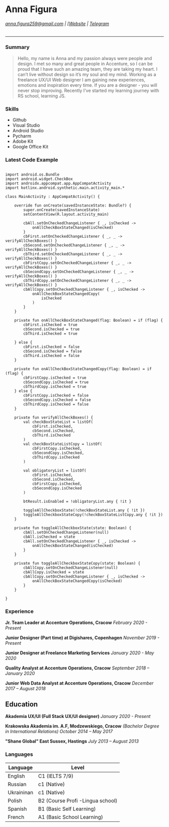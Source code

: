 # **Anna Figura**
###### anna.figura259@gmail.com | [[Website](afigura.com) | [Telegram](https://t.me/figura_frk)
___
### Summary
> Hello, my name is Anna and my passion always were people and design. I met so many
and great people in Accenture, so I can be proud that I have such an amazing team,
they are taking my heart. I can’t live without design so it’s my soul and my mind.
Working as a freelance UX/UI Web designer I am gaining new experiences, emotions and
inspiration every time. If you are a designer - you will never stop improving. Recently
I've started my learning journey with RS school, learning JS.

### Skills

- Github
- Visual Studio
- Android Studio
- Pycharm
- Adobe Kit
- Google Office Kit

### Latest Code Example

``` package ua.primer

import android.os.Bundle
import android.widget.CheckBox
import androidx.appcompat.app.AppCompatActivity
import kotlinx.android.synthetic.main.activity_main.*

class MainActivity : AppCompatActivity() {

    override fun onCreate(savedInstanceState: Bundle?) {
        super.onCreate(savedInstanceState)
        setContentView(R.layout.activity_main)

        cbAll.setOnCheckedChangeListener { _, isChecked ->
            onAllCheckBoxStateChanged(isChecked)
        }
        cbFirst.setOnCheckedChangeListener { _, _ -> verifyAllCheckBoxes() }
        cbSecond.setOnCheckedChangeListener { _, _ -> verifyAllCheckBoxes() }
        cbThird.setOnCheckedChangeListener { _, _ -> verifyAllCheckBoxes() }
        cbFirstCopy.setOnCheckedChangeListener { _, _ -> verifyAllCheckBoxes() }
        cbSecondCopy.setOnCheckedChangeListener { _, _ -> verifyAllCheckBoxes() }
        cbThirdCopy.setOnCheckedChangeListener { _, _ -> verifyAllCheckBoxes() }
        cbAllCopy.setOnCheckedChangeListener { _, isChecked ->
            onAllCheckBoxStateChangedCopy(
                isChecked
            )
        }
    }

    private fun onAllCheckBoxStateChanged(flag: Boolean) = if (flag) {
        cbFirst.isChecked = true
        cbSecond.isChecked = true
        cbThird.isChecked = true

    } else {
        cbFirst.isChecked = false
        cbSecond.isChecked = false
        cbThird.isChecked = false
    }

    private fun onAllCheckBoxStateChangedCopy(flag: Boolean) = if (flag) {
        cbFirstCopy.isChecked = true
        cbSecondCopy.isChecked = true
        cbThirdCopy.isChecked = true
    } else {
        cbFirstCopy.isChecked = false
        cbSecondCopy.isChecked = false
        cbThirdCopy.isChecked = false
    }

    private fun verifyAllCheckBoxes() {
        val checkBoxStateList = listOf(
            cbFirst.isChecked,
            cbSecond.isChecked,
            cbThird.isChecked
        )
        val checkBoxStateListCopy = listOf(
            cbFirstCopy.isChecked,
            cbSecondCopy.isChecked,
            cbThirdCopy.isChecked
        )

        val obligatoryList = listOf(
            cbFirst.isChecked,
            cbSecond.isChecked,
            cbFirstCopy.isChecked,
            cbSecondCopy.isChecked
        )

        btResult.isEnabled = !obligatoryList.any { !it }

        toggleAllCheckboxState(!checkBoxStateList.any { !it })
        toggleAllCheckboxStateCopy(!checkBoxStateListCopy.any { !it })
    }

    private fun toggleAllCheckboxState(state: Boolean) {
        cbAll.setOnCheckedChangeListener(null)
        cbAll.isChecked = state
        cbAll.setOnCheckedChangeListener { _, isChecked ->
            onAllCheckBoxStateChanged(isChecked)
        }
    }

    private fun toggleAllCheckboxStateCopy(state: Boolean) {
        cbAllCopy.setOnCheckedChangeListener(null)
        cbAllCopy.isChecked = state
        cbAllCopy.setOnCheckedChangeListener { _, isChecked ->
            onAllCheckBoxStateChangedCopy(isChecked)
        }
    }

}
```
### Experience
**Jr. Team Leader at Accenture Operations, Cracow**
_February 2020 - Present_

**Junior Designer (Part time) at Digishares, Copenhagen**
_November 2019 - Present_

**Junior Designer at Freelance Marketing Services**
_January 2020 - May 2020_

**Quality Analyst at Accenture Operations, Cracow**
_September 2018 – January 2020_

**Junior Web Data Analyst at Accenture Operations, Cracow**
_December 2017 – August 2018_

## Education
**Akademia UX/UI (Full Stack UX/UI designer)**
_January 2020 - Present_

**Krakowska Akademia im. A.F, Modzewskiego, Cracow**
_(Bachelor Degree in International Relations)_
_October 2014 – May 2017_

**"Shane Global" East Sussex, Hastings**
_July 2013 – August 2013_


### Languages 


| Language | Level |
| ------ | ------ |
| English | C1 (IELTS 7/9) |
| Russian | c1 (Native) |
| Ukraininan | c1 (Native) |
| Polish | B2 (Course Profi -Lingua school) |
| Spanish | B1 (Basic  Self Learning) |
| French | A1 (Basic School Learning) |